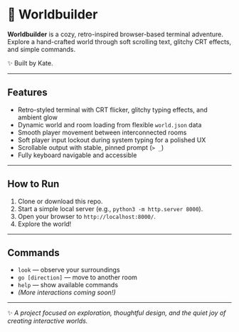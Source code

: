 # 🌿 Worldbuilder

**Worldbuilder** is a cozy, retro-inspired browser-based terminal adventure.  
Explore a hand-crafted world through soft scrolling text, glitchy CRT effects, and simple commands.

✨ Built by Kate.

---

## Features

- Retro-styled terminal with CRT flicker, glitchy typing effects, and ambient glow
- Dynamic world and room loading from flexible `world.json` data
- Smooth player movement between interconnected rooms
- Soft player input lockout during system typing for a polished UX
- Scrollable output with stable, pinned prompt (`> _`)
- Fully keyboard navigable and accessible

---

## How to Run

1. Clone or download this repo.
2. Start a simple local server (e.g., `python3 -m http.server 8000`).
3. Open your browser to `http://localhost:8000/`.
4. Explore the world!

---

## Commands

- `look` — observe your surroundings
- `go [direction]` — move to another room
- `help` — show available commands
- *(More interactions coming soon!)*

---

✨ *A project focused on exploration, thoughtful design, and the quiet joy of creating interactive worlds.*
